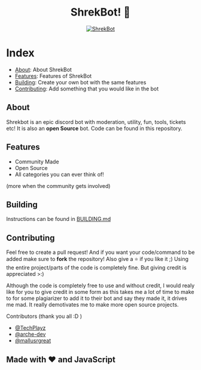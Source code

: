 <div align="center">
  <p>
    <h1>ShrekBot! 🐸</h1>

[![ShrekBot](https://top.gg/api/widget/855803758645870613.svg)](https://top.gg/bot/855803758645870613)

  </a>
  </p>
</div>

# Index

- [About](#about): About ShrekBot
- [Features](#features): Features of ShrekBot
- [Building](#building): Create your own bot with the same features
- [Contributing](#contributing): Add something that you would like in the bot

## About

Shrekbot is an epic discord bot with moderation, utility, fun, tools, tickets etc! It is also an **open Source** bot. Code can be found in this repository.

## Features

- Community Made
- Open Source
- All categories you can ever think of!

(more when the community gets involved)

## Building

Instructions can be found in [BUILDING.md](https://github.com/BiizoNinja/shrek-bot/blob/master/BUILDING.md)

## Contributing

Feel free to create a pull request! And if you want your code/command to be added make sure to **fork** the repository! Also give a ⭐ if you like it ;)
Using the entire project/parts of the code is completely fine. But giving credit is appreciated >:)

Although the code is completely free to use and without credit, I would realy like for you to give credit in some form as this takes me a lot of time to make to for some plagiarizer to add it to their bot and say they made it, it drives me mad. It really demotivates me to make more open source projects.  

Contributors  (thank you all :D )

- [@TechPlayz](https://github.com/TechPlayz)
- [@arche-dev](https://github.com/arche-dev)
- [@mallusrgreat](https://github.com/mallusrgreat)

## Made with ❤ and JavaScript
